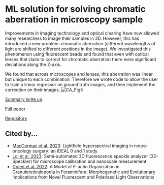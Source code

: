 # ML solution for solving chromatic aberration in microscopy sample
Improvements in imaging technology and optical clearing have now allowed many researchers to image their samples in 3D. However, this has introduced a new problem: chromatic aberration (different wavelengths of light are shifted to different positions in the image). We investigated this phenomenon using fluorescent beads and found that even with optical lenses that claim to correct for chromatic aberration there were significant deviations along the Z-axis.

We found that across microscopes and lenses, this aberration was linear but unique to each combination. Therefore we wrote code to allow the user to train a linear regressor on ground truth images, and then implement the correction on their images.
![CA_Fig5](https://github.com/mleiwe/DataSciencePortfolio/assets/29621219/c22f85cd-5c6b-489d-858c-e4ddcac89b55)

[Summary write up](https://github.com/mleiwe/DataSciencePortfolio/blob/main/ChromaticAberration/DataScienceFriendlyWriteUp.pages "Portfolio write up")

[Full paper](https://www.frontiersin.org/articles/10.3389/fnana.2021.760063/full "Leiwe et al 2021")

[Repository](https://github.com/mleiwe/ChromaticAberrationCorrection "Functioning Repository")

## Cited by...
- [MacCormac et al. 2023](https://www.frontiersin.org/articles/10.3389/fnins.2023.1239764/full): Lightfield hyperspectral imaging in neuro-oncology surgery: an IDEAL 0 and 1 study
- [Loi et al. 2023](https://rupress.org/jcb/article/222/4/e202202078/213839/Semi-automated-3D-fluorescence-speckle-analyzer-3D): Semi-automated 3D fluorescence speckle analyzer (3D-Speckler) for microscope calibration and nanoscale measurement
- [Goleń et al. 2022](https://www.sciencedirect.com/science/article/abs/pii/S1434461022000311): A Model of F-actin Organization in Granuloreticulopodia in Foraminifera: Morphogenetic and Evolutionary Implications from Novel Fluorescent and Polarised Light Observations
